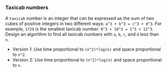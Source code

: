 ### Taxicab numbers

A `taxicab` number is an integer that can be expressed as the sum of two cubes of positive integers in two different ways: `a^3 + b^3 = c^3 + d^3`.
For example, `1729` is the smallest taxicab number: `9^3 + 10^3 = 1^3 + 12^3`.
Design an algorithm to find all taxicab numbers with `a`, `b`, `c`, and `d` less than `n`.

- Version 1: Use time proportional to `(n^2)*log(n)` and space proportional to `n^2`.
- Version 2: Use time proportional to `(n^2)*log(n)` and space proportional to `n`.
